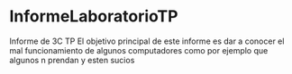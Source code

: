 # InformeLaboratorioTP
Informe de 3C TP
El objetivo principal de este informe es dar a conocer el mal funcionamiento de algunos computadores como por ejemplo que algunos n prendan y esten sucios
